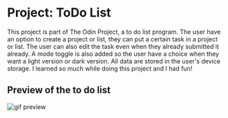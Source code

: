 # Project: ToDo List
This project is part of The Odin Project, a to do list program. The user have an option to create a project or list, they can put a certain task in a project or list. The user can also edit the task even when they already submitted it already. A mode toggle is also added so the user have a choice when they want a light version or dark version. All data are stored in the user's device storage. I learned so much while doing this project and I had fun! 

## Preview of the to do list
![gif preview](/todo-list-preview.gif)
 
